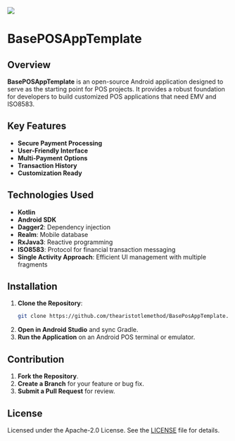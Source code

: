 <a href="https://www.buymeacoffee.com/ufukvarol4"><img src="https://img.buymeacoffee.com/button-api/?text=Buy me a coffee&emoji=&slug=ufukvarol4&button_colour=40DCA5&font_colour=ffffff&font_family=Cookie&outline_colour=000000&coffee_colour=FFDD00" /></a>

# BasePOSAppTemplate

## Overview
**BasePOSAppTemplate** is an open-source Android application designed to serve as the starting point for POS projects. It provides a robust foundation for developers to build customized POS applications that need EMV and ISO8583.

## Key Features
- **Secure Payment Processing**
- **User-Friendly Interface**
- **Multi-Payment Options**
- **Transaction History**
- **Customization Ready**

## Technologies Used
- **Kotlin**
- **Android SDK**
- **Dagger2**: Dependency injection
- **Realm**: Mobile database
- **RxJava3**: Reactive programming
- **ISO8583**: Protocol for financial transaction messaging
- **Single Activity Approach**: Efficient UI management with multiple fragments

## Installation
1. **Clone the Repository**:
   ```sh
   git clone https://github.com/thearistotlemethod/BasePosAppTemplate.git
   ```
2. **Open in Android Studio** and sync Gradle.
3. **Run the Application** on an Android POS terminal or emulator.

## Contribution
1. **Fork the Repository**.
2. **Create a Branch** for your feature or bug fix.
3. **Submit a Pull Request** for review.

## License
Licensed under the Apache-2.0 License. See the [LICENSE](LICENSE) file for details.

